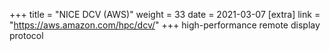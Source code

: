 +++
title = "NICE DCV (AWS)"
weight = 33
date = 2021-03-07
[extra]
link = "https://aws.amazon.com/hpc/dcv/"
+++
high-performance remote display protocol

